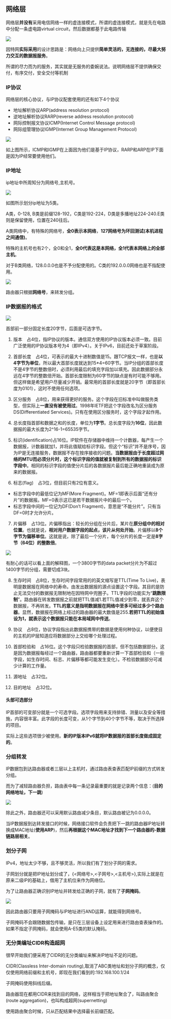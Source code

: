 ## 网络层
网络层**并没有**采用电信网络一样的虚连接模式，所谓的虚连接模式，就是先在电路中分配一条虚电路virtual circuit，然后数据都基于此电路传输

![](image/ip0.jpg)

因特网**实际采用**的设计思路是：网络向上只提供**简单灵活的，无连接的，尽最大努力交互的数据报服务**。

所谓的尽力而为的服务，其实就是无服务的委婉说法。说明网络层不提供确保交付，有序交付，安全交付等机制

### IP协议
网络层的核心协议，与IP协议配套使用的还有如下4个协议

 - 地址解析协议ARP(address resolution protocol)
 - 逆地址解析协议RARP(reverse address resolution protocol)
 - 网际控制报文协议ICMP(Internet Control Message protocol)
 - 网际组管理协议IGMP(Internet Group Management Protocol)

![](image/ip1.jpg)

如上图所示，ICMP和IGMP在上面因为他们是基于IP协议，RARP和ARP在IP下面是因为IP经常要使用他们。

### IP地址
ip地址中所周知分为网络号,主机号。

![](image/ip2.jpg)

如图所示划分ip地址为5类。

A类，0-128, B类是前缀128-192，C类是192-224，D类是多播地址224-240.E类则是保留使用，位置在240往后。

A类网络中，有特殊的网络号，**全0表示本网络**，**127网络号为环回测试(本机进程之间通信)**。

特殊的主机号也有2个，全0和全1，**全0代表这是本网络，全1代表本网络上的全部主机**。

对于B类网络，128.0.0.0也是不予分配使用的。C类的192.0.0.0网络也是不指配使用。

![](image/ip3.jpg)

路由器只根据**网络号**，来转发分组。

### IP数据报的格式

![](image/ip4.jpg)

首部前一部分固定长度20字节，后面是可选字节。

1. 版本　占4位，指IP协议的版本。通信双方使用的IP协议版本必须一致。目前广泛使用的IP协议版本号为4（即IPv4）。关于IPv6，目前还处于草案阶段。

2. 首部长度　占4位，可表示的最大十进制数值是15。跟TCP报文一样，也是**以4字节为单位**，所以最大首部长度就达到15*4=60字节。当IP分组的首部长度不是4字节的整数倍时，必须利用最后的填充字段加以填充。因此数据部分永远在4字节的整数倍开始。首部长度限制为60字节的缺点是有时可能不够用。但这样做是希望用户尽量减少开销。最常用的首部长度就是20字节（即首部长度为0101），这时不使用任何选项。

3. 区分服务　占8位，用来获得更好的服务。这个字段在旧标准中叫做服务类型，但实际上**一直没有被使用过**。1998年IETF把这个字段改名为区分服务DS(Differentiated Services)。只有在使用区分服务时，这个字段才起作用。

4. 总长度指首部和数据之和的长度，单位为**1字节**。总长度字段为**16位**，因此数据报的最大长度为2^16-1=65535字节。

5. 标识(identification)占16位。IP软件在存储器中维持一个计数器，每产生一个数据报，计数器就加1，并将此值赋给标识字段。但这个“标识”并不是序号，因为IP是无连接服务，数据报不存在按序接收的问题。**当数据报由于长度超过网络的MTU而必须分片时，这个标识字段的值就被复制到所有的数据报的标识字段中**。相同的标识字段的值使分片后的各数据报片最后能正确地重装成为原来的数据报。

6. 标志(flag)　占3位，但目前只有2位有意义。
 - 标志字段中的最低位记为MF(More Fragment)。MF=1即表示后面“还有分片”的数据报。MF=0表示这已是若干数据报片中的最后一个。
 - 标志字段中间的一位记为DF(Don’t Fragment)，意思是“不能分片”。只有当DF=0时才允许分片。

7. 片偏移　占13位。片偏移指出：较长的分组在分片后，某片在**原分组中的相对位置**。也就是说，**相对用户数据字段的起点，该片从何处开始**。片偏移以**8个字节为偏移单位**。这就是说，除了最后一个分片，每个分片的长度一定是**8字节（64位）的整数倍**。

![](image/ip5.jpg)

有耐心的话可以看上面的解释图，一个3800字节的data packet分片为不超过1400字节的分组，需要切成3块。


8. 生存时间　占8位，生存时间字段常用的的英文缩写是TTL(Time To Live)，表明是数据报在网络中的寿命。由发出数据报的源点设置这个字段。其目的是防止无法交付的数据报无限制地在因特网中兜圈子。TTL字段的功能实为“**跳数限制**”。路由器在转发数据报之前就把TTL值减1.若TTL值减少到零，就丢弃这个数据报，不再转发。**TTL的意义是指明数据报在网络中至多可经过多少个路由器**。显然，数据报在网络上经过的路由器的最大数值是255.**若把TTL的初始值设为1，就表示这个数据报只能在本局域网中传送**。

9. 协议　占8位，协议字段指出此数据报携带的数据是使用何种协议，以便使目的主机的IP层知道应将数据部分上交给哪个处理过程。

10. 首部检验和　占16位。这个字段只检验数据报的首部，但不包括数据部分。这是因为数据报每经过一个路由器，路由器都要重新计算一下首部检验和（一些字段，如生存时间、标志、片偏移等都可能发生变化）。不检验数据部分可减少计算的工作量。

11. 源地址　占32位。
12. 目的地址　占32位。

#### 头部可选部分
IP首部的可变部分就是一个可选字段。选项字段用来支持排错、测量以及安全等措施，内容很丰富。此字段的长度可变，从1个字节到40个字节不等，取决于所选择的项目。

实际上这些选项很少被使用。**新的IP版本IPv6就将IP数据报的首部长度做成固定的**。


### 分组转发
IP数据包到达路由器或者三层以上主机时，通过路由表查表匹配IP前缀的方式转发分组。

而为了减轻路由器负担，路由表中每一条记录最重要的就是记录两个信息：(**目的网络地址，下一跳**)

![](image/ip6.jpg)

除此之外，路由器还可以采用默认路由减少条目，默认路由被记为0.0.0.0。

当IP数据报到达转发接口的时候，网络接口软件会负责把下一跳的路由器IP地址转换成MAC地址(**使用ARP**)，然后**再根据这个MAC地址才找到下一个路由器的-数据链路层相关**。

### 划分子网
IPv4，地址太少不够，且不够灵活，所以我们有了划分子网的需求。

子网划分就是把IP地址划分成了，{<网络号>,<子网号>,<主机号>},实际上就是在原来二级IP的基础上，借用了主机位来作为网络位。

为了让路由器正确识别IP地址并转发给正确的子网，就有了**子网掩码**。

![](image/ip7.jpg)

因此路由器只要用子网掩码与IP地址进行AND运算，就能得到网络号。

子网掩码不会跟随数据包传输，是只在三层设备上设定用来进行路由查表操作的。如果不指定子网掩码，就会使用A-E5类的默认掩码。

### 无分类编址CIDR构造超网
很早开始我们便采用了CIDR的无分类编址来解决IP地址不足的问题。

CIDR(Classless Inter-domain routing),取消了ABC类地址和划分子网的概念，仅仅使用网络前缀和主机号，即现在我们看到的:192.168.100.1/24

子网掩码使用斜线后缀。

路由器现在都用CIDR来找到目的网络，这样相当于把地址聚合了，叫路由聚合(route aggregation)，也叫构成超网(supernetting)

使用路由聚合时候，只从匹配结果中选择最长前缀匹配。
